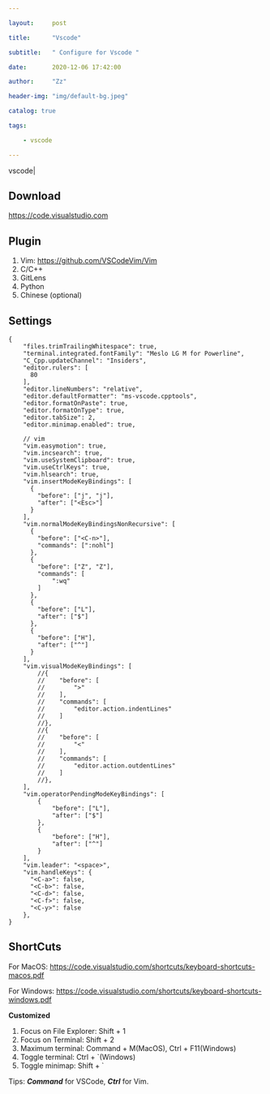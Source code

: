 ```yaml
---

layout:     post

title:      "Vscode"

subtitle:   " Configure for Vscode "

date:       2020-12-06 17:42:00

author:     "Zz"

header-img: "img/default-bg.jpeg"

catalog: true

tags:

    - vscode

---
```


vscode|

## Download

https://code.visualstudio.com

## Plugin

1. Vim: https://github.com/VSCodeVim/Vim
2. C/C++
3. GitLens
4. Python
5. Chinese (optional)

## Settings

```
{
    "files.trimTrailingWhitespace": true,
    "terminal.integrated.fontFamily": "Meslo LG M for Powerline",
    "C_Cpp.updateChannel": "Insiders",
    "editor.rulers": [
      80
    ],
    "editor.lineNumbers": "relative",
    "editor.defaultFormatter": "ms-vscode.cpptools",
    "editor.formatOnPaste": true,
    "editor.formatOnType": true,
    "editor.tabSize": 2,
    "editor.minimap.enabled": true,

    // vim
    "vim.easymotion": true,
    "vim.incsearch": true,
    "vim.useSystemClipboard": true,
    "vim.useCtrlKeys": true,
    "vim.hlsearch": true,
    "vim.insertModeKeyBindings": [
      {
        "before": ["j", "j"],
        "after": ["<Esc>"]
      }
    ],
    "vim.normalModeKeyBindingsNonRecursive": [
      {
        "before": ["<C-n>"],
        "commands": [":nohl"]
      },
      {
        "before": ["Z", "Z"],
        "commands": [
            ":wq"
        ]
      },
      {
        "before": ["L"],
        "after": ["$"]
      },
      {
        "before": ["H"],
        "after": ["^"]
      }
    ],
    "vim.visualModeKeyBindings": [
        //{
        //    "before": [
        //        ">"
        //    ],
        //    "commands": [
        //        "editor.action.indentLines"
        //    ]
        //},
        //{
        //    "before": [
        //        "<"
        //    ],
        //    "commands": [
        //        "editor.action.outdentLines"
        //    ]
        //},
    ],
    "vim.operatorPendingModeKeyBindings": [
        {
            "before": ["L"],
            "after": ["$"]
        },
        {
            "before": ["H"],
            "after": ["^"]
        }
    ],
    "vim.leader": "<space>",
    "vim.handleKeys": {
      "<C-a>": false,
      "<C-b>": false,
      "<C-d>": false,
      "<C-f>": false,
      "<C-y>": false
    },
}
```

## ShortCuts

For MacOS: <https://code.visualstudio.com/shortcuts/keyboard-shortcuts-macos.pdf>

For Windows: <https://code.visualstudio.com/shortcuts/keyboard-shortcuts-windows.pdf>

**Customized**

1. Focus on File Explorer: Shift + 1
2. Focus on Terminal: Shift + 2
3. Maximum terminal: Command + M(MacOS), Ctrl + F11(Windows)
4. Toggle terminal: Ctrl + `(Windows)
5. Toggle minimap: Shift + `

Tips: **_Command_** for VSCode, **_Ctrl_** for Vim. 














